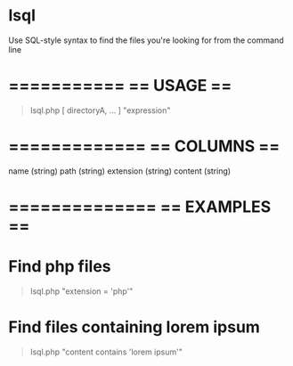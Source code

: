 lsql
====

Use SQL-style syntax to find the files you're looking for from the command line

===========
== USAGE ==
===========
> lsql.php [ directoryA, ... ] "expression"

=============
== COLUMNS ==
=============
name (string)
path (string)
extension (string)
content (string)

==============
== EXAMPLES ==
==============

# Find php files
> lsql.php "extension = 'php'"

# Find files containing lorem ipsum
> lsql.php "content contains 'lorem ipsum'"

